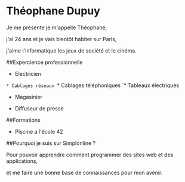 # Théophane Dupuy

Je me présente je m'appelle Théophane,

j'ai 24 ans et je vais bientôt habiter sur Paris,

j'aime l'informatique les jeux de société et le cinéma.


##Expercience professionnelle

* Electricien

`* Cablages réseaux
`* Cablages téléphoniques
`* Tableaux électriques

* Magasinier

* Diffuseur de presse


##Formations

* Piscine a l'école 42


##Pourquoi je suis sur Simplonline ?

Pour pouvoir apprendre comment programmer des sites web et des applications,

et me faire une bonne base de connaissances pour mon avenir.